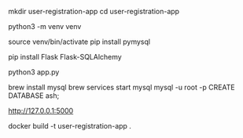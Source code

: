 mkdir user-registration-app
cd user-registration-app

python3 -m venv venv

source venv/bin/activate
pip install pymysql

pip install Flask Flask-SQLAlchemy

python3 app.py



brew install mysql
brew services start mysql
mysql -u root -p
CREATE DATABASE ash;

http://127.0.0.1:5000

docker build -t user-registration-app .

